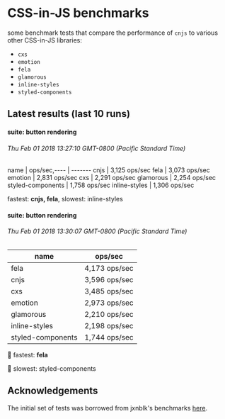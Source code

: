 # CSS-in-JS benchmarks

some benchmark tests that compare the performance of `cnjs` to various other CSS-in-JS libraries:
- `cxs`
- `emotion`
- `fela`
- `glamorous`
- `inline-styles`
- `styled-components`

## Latest results (last 10 runs)

#### suite: button rendering
###### *Thu Feb 01 2018 13:27:10 GMT-0800 (Pacific Standard Time)*
name | ops/sec,---- | -------
cnjs              | 3,125 ops/sec
fela              | 3,073 ops/sec
emotion           | 2,831 ops/sec
cxs               | 2,291 ops/sec
glamorous         | 2,254 ops/sec
styled-components | 1,758 ops/sec
inline-styles     | 1,306 ops/sec

fastest: **cnjs, fela**, slowest: inline-styles

#### suite: button rendering
###### *Thu Feb 01 2018 13:30:07 GMT-0800 (Pacific Standard Time)*
name | ops/sec
---- | -------
fela              | 4,173 ops/sec
cnjs              | 3,596 ops/sec
cxs               | 3,485 ops/sec
emotion           | 2,973 ops/sec
glamorous         | 2,210 ops/sec
inline-styles     | 2,198 ops/sec
styled-components | 1,744 ops/sec

:rocket: fastest: **fela**

:turtle: slowest: styled-components

<!--RESULTS_PLACEHOLDER-->

## Acknowledgements

The initial set of tests was borrowed from jxnblk's benchmarks [here](https://github.com/jxnblk/cxs/tree/master/benchmarks).
